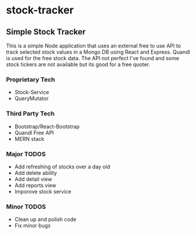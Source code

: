 # stock-tracker

<h2> Simple Stock Tracker </h2>

<p> This is a simple Node application that uses an external free to use API to track selected stock values in a Mongo DB using React
and Express. Quandl is used for the free stock data. The API not perfect I've found and some stock tickers are not available but
its good for a free quoter.<p>
  
<h3>Proprietary Tech</h3>
<ul>
  <li>Stock-Service</li>
  <li>QueryMutator</li>
</ul>
  
<h3>Third Party Tech</h3>
<ul>
  <li>Bootstrap/React-Bootstrap</li>
  <li>Quandl Free API</li>
  <li>MERN stack</li>
</ul>

<h3>Major TODOS</h3>
<ul>
  <li>Add refreshing of stocks over a day old</li>
  <li>Add delete ability</li>
  <li>Add detail view</li>
  <li>Add reports view</li>
  <li>Imporove stock service</li>
</ul>

<h3>Minor TODOS</h3>
<ul>
  <li>Clean up and polish code</li>
  <li>Fix minor bugs</li>
</ul>
